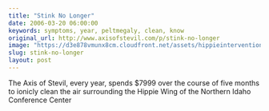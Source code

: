 ```yaml
---
title: "Stink No Longer"
date: 2006-03-20 06:00:00
keywords: symptoms, year, peltmegaly, clean, know
original_url: http://www.axisofstevil.com/p/stink-no-longer
image: "https://d3e878vmunx8cm.cloudfront.net/assets/hippieintervention.jpg"
slug: stink-no-longer
layout: post
---
```


The Axis of Stevil, every year, spends $7999 over the course of five months to ionicly clean the air surrounding the Hippie Wing of the Northern Idaho Conference Center

